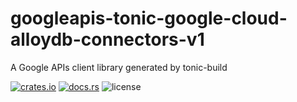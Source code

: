 # googleapis-tonic-google-cloud-alloydb-connectors-v1

A Google APIs client library generated by tonic-build

[![crates.io](https://img.shields.io/crates/v/googleapis-tonic-google-cloud-alloydb-connectors-v1)](https://crates.io/crates/googleapis-tonic-google-cloud-alloydb-connectors-v1)
[![docs.rs](https://img.shields.io/docsrs/googleapis-tonic-google-cloud-alloydb-connectors-v1)](https://docs.rs/googleapis-tonic-google-cloud-alloydb-connectors-v1)
![license](https://img.shields.io/crates/l/googleapis-tonic-google-cloud-alloydb-connectors-v1)

